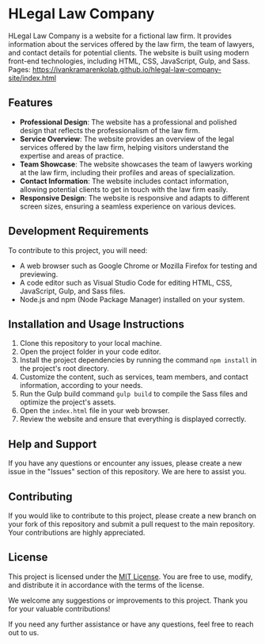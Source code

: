 # HLegal Law Company

HLegal Law Company is a website for a fictional law firm. It provides information about the services offered by the law firm, the team of lawyers, and contact details for potential clients. The website is built using modern front-end technologies, including HTML, CSS, JavaScript, Gulp, and Sass.<br>
Pages: https://ivankramarenkolab.github.io/hlegal-law-company-site/index.html

## Features

- **Professional Design**: The website has a professional and polished design that reflects the professionalism of the law firm.
- **Service Overview**: The website provides an overview of the legal services offered by the law firm, helping visitors understand the expertise and areas of practice.
- **Team Showcase**: The website showcases the team of lawyers working at the law firm, including their profiles and areas of specialization.
- **Contact Information**: The website includes contact information, allowing potential clients to get in touch with the law firm easily.
- **Responsive Design**: The website is responsive and adapts to different screen sizes, ensuring a seamless experience on various devices.

## Development Requirements

To contribute to this project, you will need:

- A web browser such as Google Chrome or Mozilla Firefox for testing and previewing.
- A code editor such as Visual Studio Code for editing HTML, CSS, JavaScript, Gulp, and Sass files.
- Node.js and npm (Node Package Manager) installed on your system.

## Installation and Usage Instructions

1. Clone this repository to your local machine.
2. Open the project folder in your code editor.
3. Install the project dependencies by running the command `npm install` in the project's root directory.
4. Customize the content, such as services, team members, and contact information, according to your needs.
5. Run the Gulp build command `gulp build` to compile the Sass files and optimize the project's assets.
6. Open the `index.html` file in your web browser.
7. Review the website and ensure that everything is displayed correctly.

## Help and Support

If you have any questions or encounter any issues, please create a new issue in the "Issues" section of this repository. We are here to assist you.

## Contributing

If you would like to contribute to this project, please create a new branch on your fork of this repository and submit a pull request to the main repository. Your contributions are highly appreciated.

## License

This project is licensed under the [MIT License](LICENSE). You are free to use, modify, and distribute it in accordance with the terms of the license.

We welcome any suggestions or improvements to this project. Thank you for your valuable contributions!

If you need any further assistance or have any questions, feel free to reach out to us.
